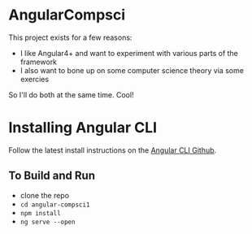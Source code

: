 # AngularCompsci

This project exists for a few reasons:

* I like Angular4+ and want to experiment with various parts of the framework
* I also want to bone up on some computer science theory via some exercies

So I'll do both at the same time.  Cool!

# Installing Angular CLI

Follow the latest install instructions on the [Angular CLI Github](https://github.com/angular/angular-cli).

## To Build and Run

* clone the repo
* `cd angular-compsci1`
* `npm install`
* `ng serve --open`

